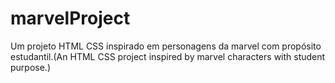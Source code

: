 # marvelProject
Um projeto HTML CSS inspirado em personagens da marvel com propósito estudantil.(An HTML CSS project inspired by marvel characters with student purpose.)
